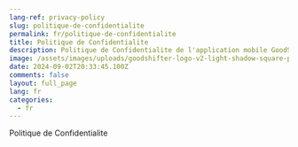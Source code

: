 ```yaml
---
lang-ref: privacy-policy
slug: politique-de-confidentialite
permalink: fr/politique-de-confidentialite
title: Politique de Confidentialite
description: Politique de Confidentialite de l'application mobile GoodShifter.
image: /assets/images/uploads/goodshifter-logo-v2-light-shadow-square-pink.png
date: 2024-09-02T20:33:45.100Z
comments: false
layout: full_page
lang: fr
categories:
  - fr
---
```

Politique de Confidentialite